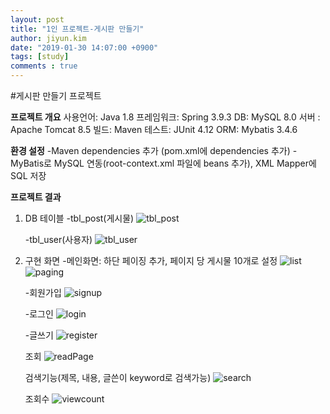 ```yaml
---
layout: post
title: "1인 프로젝트-게시판 만들기"
author: jiyun.kim
date: "2019-01-30 14:07:00 +0900"
tags: [study]
comments : true
---
```


#게시판 만들기 프로젝트

**프로젝트 개요**
사용언어: Java 1.8
프레임워크: Spring 3.9.3
DB: MySQL 8.0
서버 : Apache Tomcat 8.5
빌드: Maven
테스트: JUnit 4.12 
ORM: Mybatis 3.4.6

**환경 설정**
-Maven dependencies 추가 (pom.xml에 dependencies 추가)
-MyBatis로 MySQL 연동(root-context.xml 파일에 beans 추가), XML Mapper에 SQL 저장


**프로젝트 결과**
1. DB 테이블
   -tbl_post(게시물)
   ![tbl_post](./img/tbl_post.png)
   
   -tbl_user(사용자)
   ![tbl_user](./img/tbl_user.png)
  
  
2. 구현 화면
   -메인화면: 하단 페이징 추가, 페이지 당 게시물 10개로 설정
   ![list](./img/list.png)
   ![paging](./img/paging.png)
   
   -회원가입
   ![signup](./img/signup.png)
   
   -로그인
   ![login](./img/login.png)
   
   -글쓰기
   ![register](./img/register.png)
   
   조회
   ![readPage](./img/readPage.png)
   
   검색기능(제목, 내용, 글쓴이 keyword로 검색가능)
   ![search](./img/search.png)
   
   조회수 
   ![viewcount](./img/viewcount.png)
   
   



